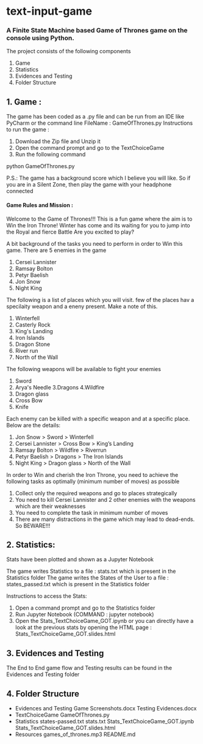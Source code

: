 # text-input-game
### A Finite State Machine based Game of Thrones game on the console using Python.

The project consists of the following components

1. Game
2. Statistics
3. Evidences and Testing
4. Folder Structure


## 1. Game :

The game has been coded as a .py file and can be run from an IDE like PyCharm or the command line
FileName : GameOfThrones.py
Instructions to run the game :
1. Download the Zip file and Unzip it
2. Open the command prompt and go to the TextChoiceGame
3. Run the following command

python GameOfThrones.py

P.S.: The game has a background score which I believe you will like. So if you are in a Silent Zone, then play the game with your headphone connected


#### Game Rules and Mission :

Welcome to the Game of Thrones!!!
This is a fun game where the aim is to Win the Iron Throne!
Winter has come and its waiting for you to jump into the Royal and fierce Battle
Are you excited to play?

A bit background of the tasks you need to perform in order to Win this game.
There are 5 enemies in the game
1. Cersei Lannister
2. Ramsay Bolton
3. Petyr Baelish
4. Jon Snow
5. Night King

The following is a list of places which you will visit. few of the places hav a specilaity weapon and a eneny present. Make a note of this.
1. Winterfell
2. Casterly Rock
3. King's Landing
4. Iron Islands
5. Dragon Stone
6. River run
7. North of the Wall

The following weapons will be available to fight your enemies
1. Sword
2. Arya's Needle
3.Dragons
4.Wildfire
5. Dragon glass
6. Cross Bow
7. Knife


Each enemy can be killed with a specific weapon and at a specific place. Below are the details:
1. Jon Snow > Sword > Winterfell
2. Cersei Lannister > Cross Bow > King’s Landing
3. Ramsay Bolton > Wildfire > Riverrun
4. Petyr Baelish > Dragons > The Iron Islands
5. Night King > Dragon glass > North of the Wall

In order to Win and cherish the Iron Throne, you need to achieve the following tasks as optimally (minimum number of moves) as possible
1. Collect only the required weapons and go to places strategically
2. You need to kill Cersei Lannister and 2 other enemies with the weapons which are their weaknesses
3. You need to complete the task in minimum number of moves
4. There are many distractions in the game which may lead to dead-ends. So BEWARE!!!

## 2. Statistics:

Stats have been plotted and shown as a Jupyter Notebook

The game writes Statistics to a file : stats.txt which is present in the Statistics folder
The game writes the States of the User to a file : states_passed.txt which is present in the Statistics folder


Instructions to access the Stats: 
1. Open a command prompt and go to the Statistics folder
2. Run Jupyter Notebook (COMMAND : jupyter notebook)
3. Open the Stats_TextChoiceGame_GOT.ipynb or you can directly have a look at the previous stats by opening the HTML page : Stats_TextChoiceGame_GOT.slides.html

## 3. Evidences and Testing

The End to End game flow and Testing results can be found in the Evidences and Testing folder

## 4. Folder Structure

- Evidences and Testing
        Game Screenshots.docx
        Testing Evidences.docx
- TextChoiceGame
        GameOfThrones.py
- Statistics
        states-passed.txt
        stats.txt
        Stats_TextChoiceGame_GOT.ipynb
        Stats_TextChoiceGame_GOT.slides.html
- Resources
        games_of_thrones.mp3
README.md
